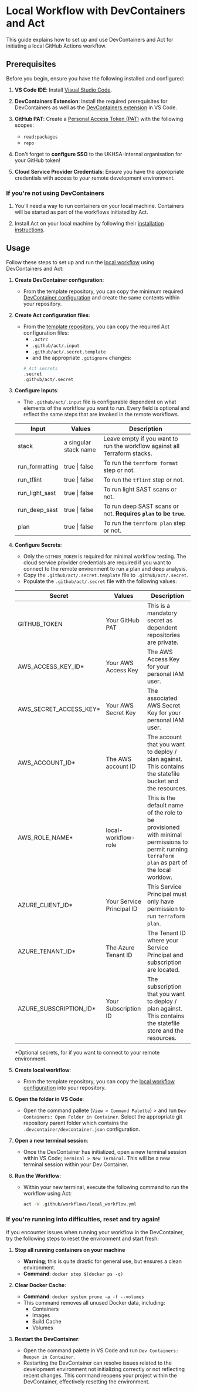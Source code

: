 # Local Workflow with DevContainers and Act

This guide explains how to set up and use DevContainers and Act for initiating a local GitHub Actions workflow.

## Prerequisites

Before you begin, ensure you have the following installed and configured:

1. **VS Code IDE**: Install [Visual Studio Code](https://code.visualstudio.com/).

2. **DevContainers Extension**: Install the required prerequisites for DevContainers as well as the [DevContainers extension](https://code.visualstudio.com/docs/devcontainers/containers#_installation) in VS Code.

3. **GitHub PAT**: Create a [Personal Access Token (PAT)](https://github.com/settings/tokens) with the following scopes:
   - `read:packages`
   - `repo`

4. Don't forget to **configure SSO** to the UKHSA-Internal organisation for your GitHub token!

5. **Cloud Service Provider Credentials**: Ensure you have the appropriate credentials with access to your remote development environment.

### If you're not using DevContainers

1. You'll need a way to run containers on your local machine. Containers will be started as part of the workflows initiated by Act.

2. Install Act on your local machine by following their [installation instructions](https://nektosact.com/installation/index.html).

## Usage

Follow these steps to set up and run the [local workflow](terraform-local-workflow.yml) using DevContainers and Act:

1. **Create DevContainer configuration**:
   - From the template repository, you can copy the minimum required [DevContainer configuration](https://github.com/UKHSA-Internal/devops-terraform-template/blob/main/.devcontainer) and create the same contents within your repository. 

2. **Create Act configuration files**:
   - From the [template repository](https://github.com/UKHSA-Internal/devops-terraform-template/blob/main), you can copy the required Act configuration files:
     - `.actrc`
     - `.github/act/.input`
     - `.github/act/.secret.template`
     - and the appropriate `.gitignore` changes:
     ```sh
     # Act secrets
     .secret
     .github/act/.secret
     ```

3. **Configure Inputs**:
   - The `.github/act/.input` file is configurable dependent on what elements of the workflow you want to run. Every field is optional and reflect the same steps that are invoked in the remote workflows. 

   | Input          | Values                | Description |
   |----------------|-----------------------|-------------|
   | stack          | a singular stack name | Leave empty if you want to run the workflow against all Terraform stacks. |
   | run_formatting | true \| false         | To run the `terrform format` step or not. |
   | run_tflint     | true \| false         | To run the `tflint` step or not. |
   | run_light_sast | true \| false         | To run light SAST scans or not. |
   | run_deep_sast  | true \| false         | To run deep SAST scans or not. **Requires `plan` to be `true`**. |
   | plan           | true \| false         | To run the `terrform plan` step or not. |

4. **Configure Secrets**:
   - Only the `GITHUB_TOKEN` is required for minimal workflow testing. The cloud service provider credentials are required if you want to connect to the remote environment to run a plan and deep analysis.
   - Copy the `.github/act/.secret.template` file to `.github/act/.secret`.
   - Populate the `.github/act/.secret` file with the following values:

   | Secret                | Values                     | Description |
   |-----------------------|----------------------------|-------------|
   | GITHUB_TOKEN           | Your GitHub PAT           | This is a mandatory secret as dependent repositories are private. |
   | AWS_ACCESS_KEY_ID*     | Your AWS Access Key       | The AWS Access Key for your personal IAM user. |
   | AWS_SECRET_ACCESS_KEY* | Your AWS Secret Key       | The associated AWS Secret Key for your personal IAM user. |
   | AWS_ACCOUNT_ID*        | The AWS account ID        | The account that you want to deploy / plan against. This contains the statefile bucket and the resources. |
   | AWS_ROLE_NAME*         | local-workflow-role       | This is the default name of the role to be provisioned with minimal permissions to permit running `terraform plan` as part of the local worklow. |
   | AZURE_CLIENT_ID*       | Your Service Principal ID | This Service Principal must only have permission to run `terraform plan`.  |
   | AZURE_TENANT_ID*       | The Azure Tenant ID       | The Tenant ID where your Service Principal and subscription are located. |
   | AZURE_SUBSCRIPTION_ID* | Your Subscription ID      | The subscription that you want to deploy / plan against. This contains the statefile store and the resources. |

   *Optional secrets, for if you want to connect to your remote environment.

5. **Create local workflow**:
   - From the template repository, you can copy the [local workflow configuration](https://github.com/UKHSA-Internal/devops-terraform-template/blob/main/.github/workflows/local_workflow.yml) into your repository.

6. **Open the folder in VS Code**:
   - Open the command pallete (`View > Command Palette`) > and run `Dev Containers: Open Folder in Container`. Select the appropriate git repository parent folder which contains the `.devcontainer/devcontainer.json` configuration. 

7. **Open a new terminal session**:
   - Once the DevContainer has initialized, open a new terminal session within VS Code; `Terminal > New Terminal`. This will be a new terminal session within your Dev Container. 

8. **Run the Workflow**:
   - Within your new terminal, execute the following command to run the workflow using Act:
     ```sh
     act -W .github/workflows/local_workflow.yml
     ```

### If you're running into difficulties, reset and try again!

If you encounter issues when running your workflow in the DevContainer, try the following steps to reset the environment and start fresh:

1. **Stop all running containers on your machine**
   - **Warning**; this is quite drastic for general use, but ensures a clean environment.
   - **Command**: `docker stop $(docker ps -q)`

2. **Clear Docker Cache**:
   - **Command**: `docker system prune -a -f --volumes`
   - This command removes all unused Docker data, including:
     - Containers
     - Images
     - Build Cache
     - Volumes

3. **Restart the DevContainer**:
   - Open the command palette in VS Code and run `Dev Containers: Reopen in Container`.
   - Restarting the DevContainer can resolve issues related to the development environment not initializing correctly or not reflecting recent changes. This command reopens your project within the DevContainer, effectively resetting the environment.
